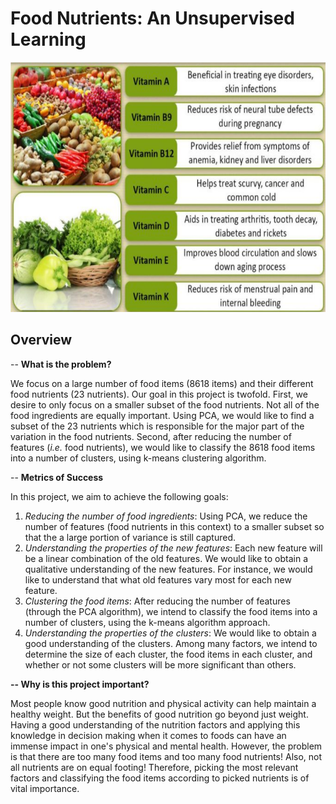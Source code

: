 # Food Nutrients: An Unsupervised Learning 
<p align="center">
<img src="Food_Nutrients.png" width=800, height=400>

## Overview

-- **What is the problem?**

We focus on a large number of food items ($8618$ items) and their different food nutrients ($23$ nutrients). Our goal in this project is twofold. First, we desire to only focus on a smaller subset of the food nutrients. Not all of the food ingredients are equally important. Using PCA, we would like to find a subset of the $23$ nutrients which is responsible for the major part of the variation in the food nutrients. Second, after reducing the number of features (*i.e.* food nutrients), we would like to classify the $8618$ food items into a number of clusters, using k-means clustering algorithm.  

-- **Metrics of Success**

In this project, we aim to achieve the following goals:

   1. *Reducing the number of food ingredients*: Using PCA, we reduce the number of features (food nutrients in this context) to a smaller subset so that the a large portion of variance is still captured.
   2. *Understanding the properties of the new features*: Each new feature will be a linear combination of the old features. We would like to obtain a qualitative understanding of the new features. For instance, we would like to understand that what old features vary most for each new feature.    
   3. *Clustering the food items*: After reducing the number of features (through the PCA algorithm), we intend to classify the food items into a number of clusters, using the k-means algorithm approach.
   4. *Understanding the properties of the clusters*: We would like to obtain a good understanding of the clusters. Among many factors, we intend to determine the size of each cluster, the food items in each cluster, and whether or not some clusters will be more significant than others.
   
**-- Why is this project important?**

Most people know good nutrition and physical activity can help maintain a healthy weight. But the benefits of good nutrition go beyond just weight. Having a good understanding of the nutrition factors and applying this knowledge in decision making when it comes to foods can have an immense impact in one's physical and mental health. However, the problem is that there are too many food items and too many food nutrients! Also, not all nutrients are on equal footing! Therefore, picking the most relevant factors and classifying the food items according to picked nutrients is of vital importance.

